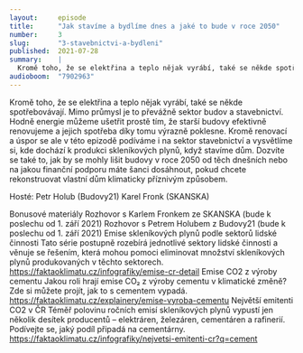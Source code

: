 ```yaml
---
layout:     episode
title:      "Jak stavíme a bydlíme dnes a jaké to bude v roce 2050"
number:     3
slug:       "3-stavebnictvi-a-bydleni"
published:  2021-07-28
summary:    |
  Kromě toho, že se elektřina a teplo nějak vyrábí, také se někde spotřebovávají. Mimo průmysl je to převážně sektor budov a stavebnictví.
audioboom:  "7902963"
---
```

Kromě toho, že se elektřina a teplo nějak vyrábí, také se někde spotřebovávají. Mimo průmysl je to převážně sektor budov a stavebnictví. Hodně energie můžeme ušetřit prostě tím, že starší budovy efektivně renovujeme a jejich spotřeba díky tomu výrazně poklesne. 
Kromě renovací a úspor se ale v této epizodě podíváme i na sektor stavebnictví a vysvětlíme si, kde dochází k produkci skleníkových plynů, když stavíme dům. Dozvíte se také to, jak by se mohly lišit budovy v roce 2050 od těch dnešních nebo na jakou finanční podporu máte šanci dosáhnout, pokud chcete rekonstruovat vlastní dům klimaticky příznivým způsobem.

Hosté:
Petr Holub (Budovy21)
Karel Fronk (SKANSKA)

Bonusové materiály
Rozhovor s Karlem Fronkem ze SKANSKA (bude k poslechu od 1. září 2021)
Rozhovor s Petrem Holubem z Budovy21 (bude k poslechu od 1. září 2021)
Emise skleníkových plynů podle sektorů lidské činnosti
Tato série postupně rozebírá jednotlivé sektory lidské činnosti a věnuje se řešením, která mohou pomoci eliminovat množství skleníkových plynů produkovaných v těchto sektorech.
https://faktaoklimatu.cz/infografiky/emise-cr-detail
Emise CO2 z výroby cementu
Jakou roli hrají emise CO₂ z výroby cementu v klimatické změně? Zde si můžete projít, jak to s cementem vypadá.
https://faktaoklimatu.cz/explainery/emise-vyroba-cementu
Největší emitenti CO2 v ČR
Téměř polovinu ročních emisí skleníkových plynů vypustí jen několik desítek producentů – elektráren, železáren, cementáren a rafinerií. Podívejte se, jaký podíl připadá na cementárny.
https://faktaoklimatu.cz/infografiky/nejvetsi-emitenti-cr?q=cement
